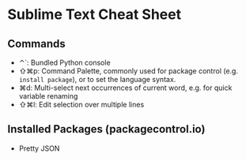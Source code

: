 # Sublime Text Cheat Sheet
## Commands
- ⌃`: Bundled Python console
- ⇧⌘p: Command Palette, commonly used for package control (e.g. `install package`), or to set the language syntax.
- ⌘d: Multi-select next occurrences of current word, e.g. for quick variable renaming
- ⇧⌘l: Edit selection over multiple lines

## Installed Packages (packagecontrol.io)
- Pretty JSON
